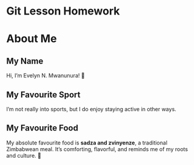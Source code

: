 # Git Lesson Homework

# About Me

## My Name

Hi, I’m Evelyn N. Mwanunura! 👋

## My Favourite Sport

I’m not really into sports, but I do enjoy staying active in other ways.

## My Favourite Food

My absolute favourite food is **sadza and zvinyenze**, a traditional Zimbabwean meal. It’s comforting, flavorful, and reminds me of my roots and culture. 🍲

